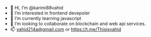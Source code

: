 - 👋 Hi, I’m @karimi88vahid
- 👀 I’m interested in frontend devepoler
- 🌱 I’m currently learning javascript
- 💞️ I’m looking to collaborate on blockchain and web api services.
- 📫 vahid214a@gmail.com or https://t.me/Thisisvahid

<!---
karimi88vahid/karimi88vahid is a ✨ special ✨ repository because its `README.md` (this file) appears on your GitHub profile.
You can click the Preview link to take a look at your changes.
--->
